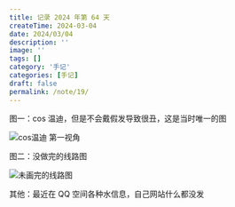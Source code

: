 ```yaml
---
title: 记录 2024 年第 64 天
createTime: 2024-03-04
date: 2024/03/04
description: ''
image: ''
tags: []
category: '手记'
categories: [手记]
draft: false 
permalink: /note/19/
---
```

图一：cos 温迪，但是不会戴假发导致很丑，这是当时唯一的图

![](https://mx-space.akio.top/api/v2/objects/icon/2wh38glrdbftfdyuph.jpg 'cos温迪 第一视角')

图二：没做完的线路图

![](https://mx-space.akio.top/api/v2/objects/icon/xt1sch84kr8gw7b258.png '未画完的线路图')

其他：最近在 QQ 空间各种水信息，自己网站什么都没发